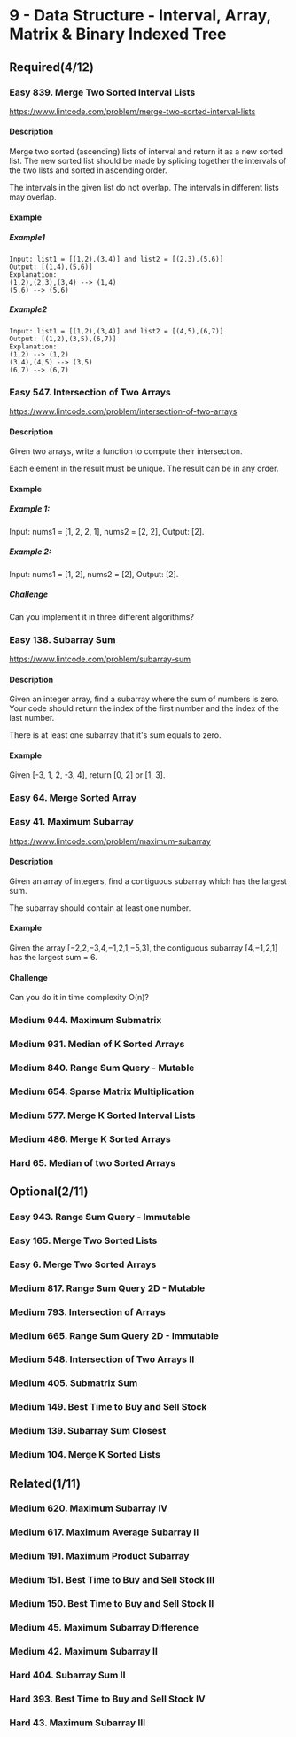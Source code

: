# 9 - Data Structure - Interval, Array, Matrix & Binary Indexed Tree

## Required(4/12)

### Easy  839. Merge Two Sorted Interval Lists
https://www.lintcode.com/problem/merge-two-sorted-interval-lists

#### Description
Merge two sorted (ascending) lists of interval and return it as a new sorted list. The new sorted list should be made by splicing together the intervals of the two lists and sorted in ascending order.

The intervals in the given list do not overlap.
The intervals in different lists may overlap.

#### Example
##### Example1

    Input: list1 = [(1,2),(3,4)] and list2 = [(2,3),(5,6)]
    Output: [(1,4),(5,6)]
    Explanation:
    (1,2),(2,3),(3,4) --> (1,4)
    (5,6) --> (5,6)

##### Example2

    Input: list1 = [(1,2),(3,4)] and list2 = [(4,5),(6,7)]
    Output: [(1,2),(3,5),(6,7)]
    Explanation:
    (1,2) --> (1,2)
    (3,4),(4,5) --> (3,5)
    (6,7) --> (6,7)

### Easy  547. Intersection of Two Arrays
https://www.lintcode.com/problem/intersection-of-two-arrays

#### Description
Given two arrays, write a function to compute their intersection.

Each element in the result must be unique.
The result can be in any order.

#### Example
##### Example 1:

Input: nums1 = [1, 2, 2, 1], nums2 = [2, 2],
Output: [2].

##### Example 2:

Input: nums1 = [1, 2], nums2 = [2],
Output: [2].

##### Challenge
Can you implement it in three different algorithms?

### Easy  138. Subarray Sum
https://www.lintcode.com/problem/subarray-sum

#### Description
Given an integer array, find a subarray where the sum of numbers is zero. Your code should return the index of the first number and the index of the last number.

There is at least one subarray that it's sum equals to zero.

#### Example
Given [-3, 1, 2, -3, 4], return [0, 2] or [1, 3].

### Easy  64. Merge Sorted Array

### Easy  41. Maximum Subarray
https://www.lintcode.com/problem/maximum-subarray

#### Description
Given an array of integers, find a contiguous subarray which has the largest sum.

The subarray should contain at least one number.

#### Example
Given the array [−2,2,−3,4,−1,2,1,−5,3], the contiguous subarray [4,−1,2,1] has the largest sum = 6.

#### Challenge
Can you do it in time complexity O(n)?

### Medium  944. Maximum Submatrix
### Medium  931. Median of K Sorted Arrays
### Medium  840. Range Sum Query - Mutable
### Medium  654. Sparse Matrix Multiplication
### Medium  577. Merge K Sorted Interval Lists
### Medium  486. Merge K Sorted Arrays
### Hard  65. Median of two Sorted Arrays

## Optional(2/11)

### Easy  943. Range Sum Query - Immutable
### Easy  165. Merge Two Sorted Lists
### Easy  6. Merge Two Sorted Arrays
### Medium  817. Range Sum Query 2D - Mutable
### Medium  793. Intersection of Arrays
### Medium  665. Range Sum Query 2D - Immutable
### Medium  548. Intersection of Two Arrays II
### Medium  405. Submatrix Sum
### Medium  149. Best Time to Buy and Sell Stock
### Medium  139. Subarray Sum Closest
### Medium  104. Merge K Sorted Lists

## Related(1/11)

### Medium  620. Maximum Subarray IV
### Medium  617. Maximum Average Subarray II
### Medium  191. Maximum Product Subarray
### Medium  151. Best Time to Buy and Sell Stock III
### Medium  150. Best Time to Buy and Sell Stock II
### Medium  45. Maximum Subarray Difference
### Medium  42. Maximum Subarray II
### Hard  404. Subarray Sum II
### Hard  393. Best Time to Buy and Sell Stock IV
### Hard  43. Maximum Subarray III
